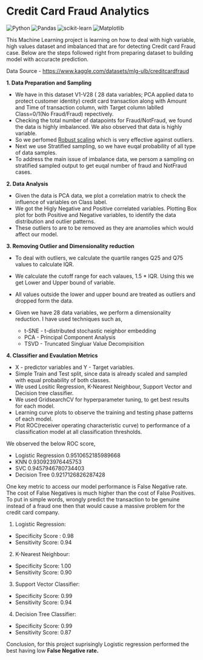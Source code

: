 Credit Card Fraud Analytics
===========================

![Python](https://img.shields.io/badge/python-3670A0?style=for-the-badge&logo=python&logoColor=ffdd54)
![Pandas](https://img.shields.io/badge/pandas-%23150458.svg?style=for-the-badge&logo=pandas&logoColor=white)
![scikit-learn](https://img.shields.io/badge/scikit--learn-%23F7931E.svg?style=for-the-badge&logo=scikit-learn&logoColor=white)
![Matplotlib](https://img.shields.io/badge/Matplotlib-%23ffffff.svg?style=for-the-badge&logo=Matplotlib&logoColor=black)

This Machine Learning project is learning on how to deal with high variable, high values dataset and imbalanced that are for detecting Credit card Fraud case.
Below are the steps followed right from preparing dataset to building model with accuracte prediction.

Data Source - https://www.kaggle.com/datasets/mlg-ulb/creditcardfraud

**1. Data Preparation and Sampling**

- We have in this dataset V1-V28 ( 28 data variables; PCA applied data to protect customer identity) credit card transaction along with Amount and Time of transaction column, with Target column lablled Class=0/1(No Fraud/Fraud) repectively.
- Checking the total number of datapoints for Fraud/NotFraud, we found the data is highly imbalanced. We also observed that data is highly variable.
- So we perfomed [Robust scaling](https://scikit-learn.org/stable/modules/generated/sklearn.preprocessing.RobustScaler.html) which is very effective against outliers.
- Next we use Stratified sampling, so we have euqal probability of all type of data samples.
- To address the main issue of imbalance data, we persom a sampling on stratified sampled output to get euqal number of fraud and NotFraud cases.

**2. Data Analysis**

- Given the data is PCA data, we plot a correlation matrix to check the influence of variables on Class label.
- We got the Higly Negative and Positive correlated variables. Plotting Box plot for both Positive and Negative variables, to identify the data distribution and outlier patterns. 
- These outliers to are to be removed as they are anamolies which would affect our model.

**3. Removing Outlier and Dimensionality reduction**

- To deal with outliers, we calculate the quartile ranges Q25 and Q75 values to calculate IQR.
- We calculate the cutoff range for each valaues, 1.5 * IQR. Using this we get Lower and Upper bound of variable.
- All values outside the lower and upper bound are treated as outliers and dropped form the data.
- Given we have 28 data variables, we perform a dimensionality reduction. I have used techniques such as,

  - t-SNE - t-distributed stochastic neighbor embedding
  - PCA - Principal Component Analysis
  - TSVD - Truncated Singluar Value Decompisition

**4. Classifier and Evaulation Metrics**
 
- X - predictor variables and Y - Target variables.
- Simple Train and Test split, since data is already scaled and sampled with equal probability of both classes.
- We used Lositic Regression, K-Nearest Neighbour, Support Vector and Decision tree classifier.
- We used GridsearchCV for hyperparameter tuning, to get best results for each model.
- Learning curve plots to observe the training and testing phase patterns of each model.
- Plot ROC(receiver operating characteristic curve) to performance of a classification model at all classification thresholds.

We observed the below ROC score,

- Logistic Regression 0.9510652185989668
- KNN 0.930923976445753
- SVC 0.9457946780734403
- Decision Tree 0.9217126826287428

One key metric to access our model performance is False Negative rate. The cost of False Negatives is much higher than the cost of False Positives.
To put in simple words, wrongly predict the transaction to be genuine instead of a fraud one then that would cause a massive problem for the credit card company.

1. Logistic Regression: 
- Specificity Score : 0.98
- Sensitivity Score: 0.94


2. K-Nearest Neighbour: 
- Specificity Score: 1.00
- Sensitivity Score: 0.90


3. Support Vector Classifier: 
- Specificity Score: 0.99
- Sensitivity Score: 0.94


4. Decision Tree Classifier: 
- Specificity Score: 0.99
- Sensitivity Score: 0.87

Conclusion, for this project suprisingly Logistic regression performed the best having low **False Negative rate.**
